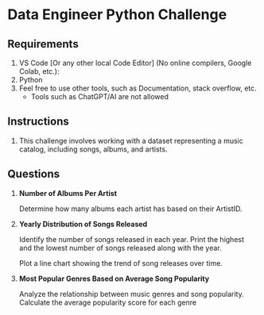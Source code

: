 [//]: # (===============================================================================================================)
# Data Engineer Python Challenge
[//]: # (===============================================================================================================)


[//]: # (===============================================================================================================)
## Requirements
[//]: # (===============================================================================================================)
1. VS Code [Or any other local Code Editor] (No online compilers, Google Colab, etc.): 
2. Python
3. Feel free to use other tools, such as Documentation, stack overflow, etc.
    - Tools such as ChatGPT/AI are not allowed
  

[//]: # (===============================================================================================================)
## Instructions
[//]: # (===============================================================================================================)
1. This challenge involves working with a dataset representing a music catalog, including songs, albums, and artists.


[//]: # (===============================================================================================================)
## Questions
[//]: # (===============================================================================================================)

1. **Number of Albums Per Artist**
   
    Determine how many albums each artist has based on their ArtistID.





2. **Yearly Distribution of Songs Released**
   
    Identify the number of songs released in each year.
    Print the highest and the lowest number of songs released along with the year.

    Plot a line chart showing the trend of song releases over time.
    
    
    
    
    

3. **Most Popular Genres Based on Average Song Popularity**

    Analyze the relationship between music genres and song popularity. Calculate the average popularity score for each genre
    
